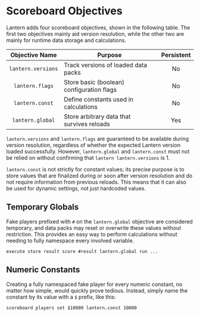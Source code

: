 # Scoreboard Objectives

Lantern adds four scoreboard objectives, shown in the following table. The first
two objectives mainly aid version resolution, while the other two are mainly for
runtime data storage and calculations.

|   Objective Name   |                  Purpose                   | Persistent |
|:------------------:|--------------------------------------------|:----------:|
| `lantern.versions` | Track versions of loaded data packs        |     No     |
| `lantern.flags`    | Store basic (boolean) configuration flags  |     No     |
| `lantern.const`    | Define constants used in calculations      |     No     |
| `lantern.global`   | Store arbitrary data that survives reloads |    Yes     |

`lantern.versions` and `lantern.flags` are guaranteed to be available during
version resolution, regardless of whether the expected Lantern version loaded
successfully. However, `lantern.global` and `lantern.const` must not be relied
on without confirming that `lantern lantern.versions` is 1.

`lantern.const` is not strictly for constant values; its precise purpose is to
store values that are finalized during or soon after version resolution and do
not require information from previous reloads. This means that it can also be
used for dynamic settings, not just hardcoded values.

## Temporary Globals

Fake players prefixed with `#` on the `lantern.global` objective are considered
temporary, and data packs may reset or overwrite these values without
restriction. This provides an easy way to perform calculations without needing
to fully namespace every involved variable.

```
execute store result score #result lantern.global run ...
```

## Numeric Constants

Creating a fully namespaced fake player for every numeric constant, no matter
how simple, would quickly prove tedious. Instead, simply name the constant by
its value with a `$` prefix, like this:

```
scoreboard players set $10000 lantern.const 10000
```
